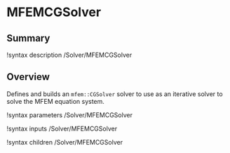 # MFEMCGSolver

## Summary

!syntax description /Solver/MFEMCGSolver

## Overview

Defines and builds an `mfem::CGSolver` solver to use as an iterative solver to solve the MFEM equation system.

!syntax parameters /Solver/MFEMCGSolver

!syntax inputs /Solver/MFEMCGSolver

!syntax children /Solver/MFEMCGSolver
